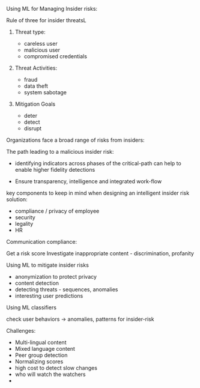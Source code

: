 Using ML for Managing Insider risks:

Rule of three for insider threatsL
1. Threat type:
   - careless user
   - malicious user
   - compromised credentials

2. Threat Activities:
   - fraud
   - data theft
   - system sabotage

3. Mitigation Goals
   - deter
   - detect
   - disrupt

Organizations face a broad range of risks from insiders:

The path leading to a malicious insider risk:
- identifying indicators across phases of the critical-path can help to enable higher fidelity detections

- Ensure transparency, intelligence and integrated work-flow

key components to keep in mind when designing an intelligent insider risk solution:
- compliance / privacy of employee
- security 
- legality
- HR

Communication compliance:

Get a risk score
Investigate inappropriate content - discrimination, profanity

Using ML to mitigate insider risks
- anonymization to protect privacy
- content detection
- detecting threats - sequences, anomalies
- interesting user predictions

Using ML classifiers

check user behaviors -> anomalies, patterns for insider-risk

Challenges:
- Multi-lingual content
- Mixed language content
- Peer group detection
- Normalizing scores
- high cost to detect slow changes
- who will watch the watchers
- 

